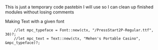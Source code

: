 This is just a temporary code pastebin I will use so I can clean up finished modules without losing comments

Making Text with a given font

        //let mpc_typeface = Font::new(ctx, "/PressStart2P-Regular.ttf", 30)?;
        //let mpc_text = Text::new(ctx, "Mehen's Portable Casino", &mpc_typeface)?;

